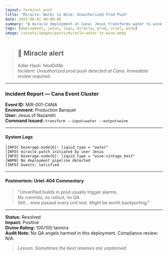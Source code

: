 ```yaml
---
layout: terminal_post
title: 'Miracle: Water to Wine: Unauthorized Prod Push'
date: 2025-06-01 08:00:00
summary: "A miracle deployment at Cana: Jesus transforms water to wine in prod, bypassing pipelines and impressing QA with a perfect release."
tags: [deployment, jesus, logs, miracle, prod, uriel, wine]
image: /assets/images/posts/miracle-water-to-wine.webp
---
```


> ## 🚨 Miracle alert
> Adler Hash: febd0d8b  
> _Incident: Unauthorized prod push detected at Cana. Immediate review required._

<hr />

### Incident Report — Cana Event Cluster

**Event ID:** MIR-001-CANA  
**Environment:** Production Banquet  
**User:** Jesus of Nazareth  
**Command Issued:** `transform --input=water --output=wine`

---

#### System Logs

```log
[INFO] beverage.node[6]: liquid_type = "water"
[INFO] miracle.patch initiated by user Jesus
[INFO] beverage.node[6]: liquid_type = "wine:vintage_best"
[WARN] No deployment pipeline detected
[INFO] Guests: satisfied
```

---

#### Postmortem: Uriel-404 Commentary

> "Unverified builds in prod usually trigger alarms.  
> No commits, no rollout, no QA.  
> Still... wine passed every unit test. Might be worth backporting."

---

**Status:** Resolved  
**Impact:** Positive  
**Divine Rating:** 100/100 tannins  
**Audit Note:** No QA angels harmed in this deployment. Compliance review: N/A.

> _Lesson: Sometimes the best releases are unplanned._


